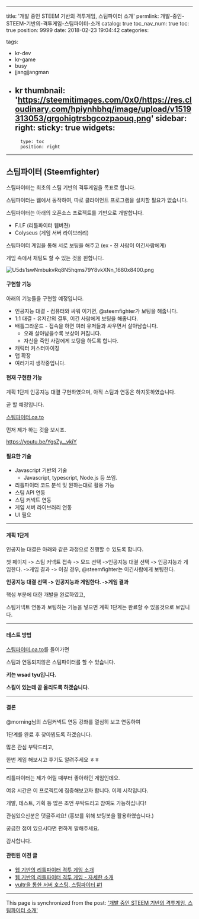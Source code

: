 
---
title: '개발 중인 STEEM 기반의 격투게임, 스팀파이터 소개'
permlink: 개발-중인-STEEM-기반의-격투게임-스팀파이터-소개
catalog: true
toc_nav_num: true
toc: true
position: 9999
date: 2018-02-23 19:04:42
categories:

tags:
- kr-dev
- kr-game
- busy
- jjangjjangman
- kr
thumbnail: 'https://steemitimages.com/0x0/https://res.cloudinary.com/hpiynhbhq/image/upload/v1519313053/grgohigtrsbgcozpaouq.png'
sidebar:
    right:
        sticky: true
widgets:
    -
        type: toc
        position: right
---


<h2>스팀파이터 (Steemfighter)</h2>
스팀파이터는 최초의 스팀 기반의 격투게임을 목표로 합니다.

스팀파이터는 웹에서 동작하여, 따로 클라이언트 프로그램을 설치할 필요가 없습니다.

스팀파이터는 아래의 오픈소스 프로젝트를 기반으로 개발합니다.
<ul>
 	<li>F.LF (리틀파이터 웹버젼)</li>
 	<li>Colyseus (게임 서버 라이브러리)</li>
</ul>
스팀파이터 게임을 통해 서로 보팅을 해주고 (ex - 진 사람이 이긴사람에게)

게임 속에서 채팅도 할 수 있는 것을 윈합니다.

<img src="https://steemitimages.com/0x0/https://res.cloudinary.com/hpiynhbhq/image/upload/v1519313053/grgohigtrsbgcozpaouq.png" alt="U5ds1swNmbukvRq8N5hqms79Y8vkXNn_1680x8400.png" />
<h4>구현할 기능</h4>
아래의 기능들을 구현할 예정입니다.
<ul>
 	<li>인공지능 대결 - 컴퓨터와 싸워 이기면, @steemfighter가 보팅을 해줍니다.</li>
 	<li>1:1 대결 - 유저간의 결투, 이긴 사람에게 보팅을 해줍니다.</li>
 	<li>배틀그라운드 - 접속을 하면 여러 유저들과 싸우면서 살아남습니다.
<ul>
 	<li>오래 살아남을수록 보상이 커집니다.</li>
 	<li>자신을 죽인 사람에게 보팅을 하도록 합니다.</li>
</ul>
</li>
 	<li>캐릭터 커스터마이징</li>
 	<li>맵 확장</li>
 	<li>여러가지 생각중입니다.</li>
</ul>
<h4>현재 구현한 기능</h4>
계획 1단계 인공지능 대결 구현하였으며, 아직 스팀과 연동은 하지못하였습니다.

곧 할 예정입니다.

<a href="http://스팀파이터.oa.to">스팀파이터.oa.to</a>

먼저 제가 하는 것을 보시죠.

https://youtu.be/YgsZy__vkiY
<h4>필요한 기술</h4>
<ul>
 	<li>Javascript 기반의 기술
<ul>
 	<li>Javascript, typescript, Node.js 등 쓰임.</li>
</ul>
</li>
 	<li>리틀파이터 코드 분석 및 원하는대로 활용 가능</li>
 	<li>스팀 API 연동</li>
 	<li>스팀 커넥트 연동</li>
 	<li>게임 서버 라이브러리 연동</li>
 	<li>UI 필요</li>
</ul>

<hr />

<h4>계획 1단계</h4>
인공지능 대결은 아래와 같은 과정으로 진행할 수 있도록 합니다.

첫 페이지 -&gt; 스팀 커넥트 접속 -&gt; 모드 선택 -&gt;인공지능 대결 선택 -&gt; 인공지능과 게임한다. -&gt;게임 결과 -&gt; 이길 경우, @steemfighter는 이긴사람에게 보팅한다.

<strong>인공지능 대결 선택 -&gt; 인공지능과 게임한다. -&gt;게임 결과</strong>

핵심 부분에 대한 개발을 완료하였고,

스팀커넥트 연동과 보팅하는 기능을 넣으면 계획 1단계는 완료할 수 있을것으로 보입니다.

<hr />

<h4>테스트 방법</h4>
<a href="http://스팀파이터.oa.to">스팀파이터.oa.to</a>를 들어가면

스팀과 연동되지않은 스팀파이터를 할 수 있습니다.

<strong>키는 wsad tyu입니다.</strong>

<strong>스킬이 있는데 곧 올리도록 하겠습니다.</strong>

<hr />

<h4>결론</h4>
@morning님의 스팀커넥트 연동 강좌를 열심히 보고 연동하여

1단계를 완료 후 찾아뵙도록 하겠습니다.

많은 관심 부탁드리고,

한번 게임 해보시고 후기도 알려주세요 ㅎㅎ

<hr />

리틀파이터는 제가 어릴 때부터 좋아하던 게임인데요.

여유 시간은 이 프로젝트에 집중해보고자 합니다. 이제 시작입니다.

개발, 테스트, 기획 등 많은 조언 부탁드리고 참여도 가능하십니다!

관심있으신분은 댓글주셔요! (홍보를 위해 보팅봇을 활용하였습니다.)

궁금한 점이 있으시다면 편하게 말해주세요.

감사합니다.
<h4>관련된 이전 글</h4>
<ul>
 	<li><a href="https://busy.org/@jacobyu/do-you-know-little-fighter">웹 기반의 리틀파이터 격투 게임 소개</a></li>
 	<li><a href="https://busy.org/@jacobyu/f-lf">웹 기반의 리틀파이터 격투 게임 - 자세한 소개</a></li>
 	<li><a href="https://busy.org/@jacobyu/vultr">vultr을 통한 서버 호스팅, 스팀파이터 #1</a></li>
</ul>

- - -

This page is synchronized from the post: ['개발 중인 STEEM 기반의 격투게임, 스팀파이터 소개'](https://steempeak.com/@jacobyu/steem)
